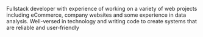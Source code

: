 





Fullstack developer with experience of working on a variety of web projects including eCommerce, company websites and some experience in data analysis.
Well-versed in technology and writing code to create systems that
are reliable and user-friendly
